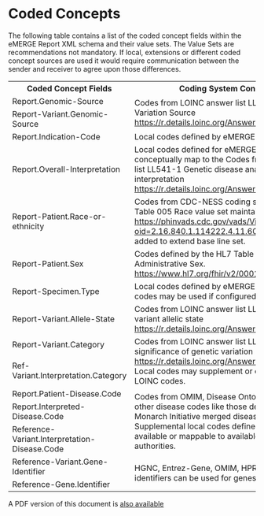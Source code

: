 # Coded Concepts
The following table contains a list of the coded concept fields within the eMERGE Report XML schema and their value sets. The Value Sets are recommendations not mandatory. If local, extensions or different coded concept sources are used it would require communication between the sender and receiver to agree upon those differences.

<table>
	<tr>
		<th>Coded Concept Fields</th>
		<th>Coding System Constraints</th>
	</tr>
	<tr>
		<td>Report.Genomic-Source</td>
		<td rowspan="2">Codes from LOINC answer list LL378-1 Genetic Variation Source<a href="https://r.details.loinc.org/AnswerList/LL378-1.html">https://r.details.loinc.org/AnswerList/LL378-1.html</a></td>
	</tr>
	<tr>
		<td>Report-Variant.Genomic-Source</td>
	</tr>
	<tr>
		<td>Report.Indication-Code</td>
		<td>Local codes defined by eMERGE project.</td>
	</tr>
	<tr>
		<td>Report.Overall-Interpretation</td>
		<td>Local codes defined for eMERGE project, which conceptually map to the Codes from LOINC answer list LL541-1 Genetic disease analysis overall interpretation <a href="https://r.details.loinc.org/AnswerList/LL541-4.html">https://r.details.loinc.org/AnswerList/LL541-4.html</a></td>
	</tr>
	<tr>
		<td>Report-Patient.Race-or-ethnicity</td>
		<td>Codes from CDC-NESS coding system for HL7 Table 005 Race value set maintained by the CDC at <a href="https://phinvads.cdc.gov/vads/ViewValueSet.action?oid=2.16.840.1.114222.4.11.6065">https://phinvads.cdc.gov/vads/ViewValueSet.action?oid=2.16.840.1.114222.4.11.6065</a>Local codes added to extend base line set.</td>
	</tr>
	<tr>
		<td>Report-Patient.Sex</td>
		<td>Codes defined by the HL7 Table 001 for Administrative Sex.<a href="https://www.hl7.org/fhir/v2/0001/index.html">https://www.hl7.org/fhir/v2/0001/index.html</a></td>
	</tr>
	<tr>
		<td>Report-Specimen.Type</td>
		<td>Local codes defined by eMERGE project.SNOMED codes may be used if configured.</td>
	</tr>
	<tr>
		<td>Report-Variant.Allele-State</td>
		<td>Codes from LOINC answer list LL381-5 Genetic variant allelic state<a href="https://r.details.loinc.org/AnswerList/LL381-5.html">https://r.details.loinc.org/AnswerList/LL381-5.html</a></td>
	</tr>
	<tr>
		<td>Report-Variant.Category</td>
		<td rowspan="2">Codes from LOINC answer list LL4034-6 Clinical significance of genetic variation<a href="https://r.details.loinc.org/AnswerList/LL4034-6.html">https://r.details.loinc.org/AnswerList/LL4034-6.html</a>Local codes may supplement or overlap and map to LOINC codes.</td>
	</tr>
	<tr>
		<td>Ref-Variant.Interpretation.Category</td>
	</tr>
	<tr>
		<td>Report.Patient-Disease.Code</td>
		<td rowspan="3">Codes from OMIM, Disease Ontology, Orphanet, and other disease codes like those defined in the Monarch Initiative merged disease ontology.Supplemental local codes defined for diseases not available or mappable to available disease coding authorities.</td>
	</tr>
	<tr>
		<td>Report.Interpreted-Disease.Code</td>
	</tr>
	<tr>
		<td>Reference-Variant.Interpretation-Disease.Code</td>
	</tr>
	<tr>
		<td>Reference-Variant.Gene-Identifier</td>
		<td rowspan="2">HGNC, Entrez-Gene, OMIM, HPRD, Ensembl source identifiers can be used for genes.</td>
	</tr>
	<tr>
		<td>Reference-Gene.Identifier</td>
	</tr>
</table>


A PDF version of this document is [also available](eMERGE-XML-Schema-Coded-Concepts.pdf)
